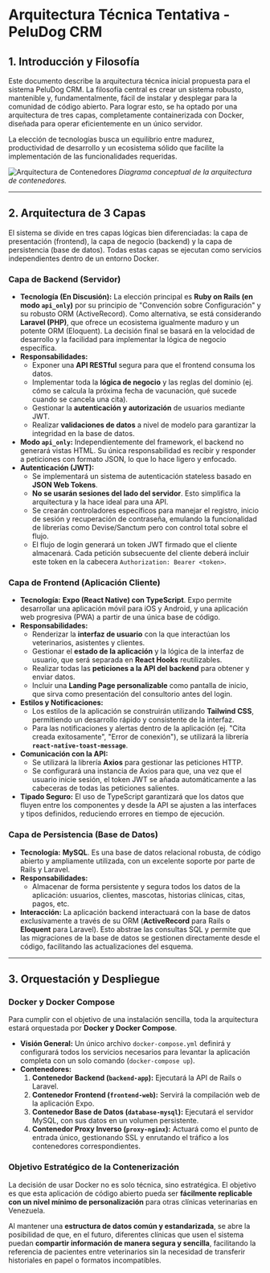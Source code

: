 # Arquitectura Técnica Tentativa - PeluDog CRM

## 1. Introducción y Filosofía

Este documento describe la arquitectura técnica inicial propuesta para el sistema PeluDog CRM. La filosofía central es crear un sistema robusto, mantenible y, fundamentalmente, fácil de instalar y desplegar para la comunidad de código abierto. Para lograr esto, se ha optado por una arquitectura de tres capas, completamente containerizada con Docker, diseñada para operar eficientemente en un único servidor.

La elección de tecnologías busca un equilibrio entre madurez, productividad de desarrollo y un ecosistema sólido que facilite la implementación de las funcionalidades requeridas.

![Arquitectura de Contenedores](../../Imagenes/ArquitecturaContenedores.png)
_Diagrama conceptual de la arquitectura de contenedores._

---

## 2. Arquitectura de 3 Capas

El sistema se divide en tres capas lógicas bien diferenciadas: la capa de presentación (frontend), la capa de negocio (backend) y la capa de persistencia (base de datos). Todas estas capas se ejecutan como servicios independientes dentro de un entorno Docker.

### **Capa de Backend (Servidor)**

- **Tecnología (En Discusión):** La elección principal es **Ruby on Rails (en modo `api_only`)** por su principio de "Convención sobre Configuración" y su robusto ORM (ActiveRecord). Como alternativa, se está considerando **Laravel (PHP)**, que ofrece un ecosistema igualmente maduro y un potente ORM (Eloquent). La decisión final se basará en la velocidad de desarrollo y la facilidad para implementar la lógica de negocio específica.
- **Responsabilidades:**
  - Exponer una **API RESTful** segura para que el frontend consuma los datos.
  - Implementar toda la **lógica de negocio** y las reglas del dominio (ej. cómo se calcula la próxima fecha de vacunación, qué sucede cuando se cancela una cita).
  - Gestionar la **autenticación y autorización** de usuarios mediante JWT.
  - Realizar **validaciones de datos** a nivel de modelo para garantizar la integridad en la base de datos.
- **Modo `api_only`:** Independientemente del framework, el backend no generará vistas HTML. Su única responsabilidad es recibir y responder a peticiones con formato JSON, lo que lo hace ligero y enfocado.
- **Autenticación (JWT):**
  - Se implementará un sistema de autenticación stateless basado en **JSON Web Tokens**.
  - **No se usarán sesiones del lado del servidor**. Esto simplifica la arquitectura y la hace ideal para una API.
  - Se crearán controladores específicos para manejar el registro, inicio de sesión y recuperación de contraseña, emulando la funcionalidad de librerías como Devise/Sanctum pero con control total sobre el flujo.
  - El flujo de login generará un token JWT firmado que el cliente almacenará. Cada petición subsecuente del cliente deberá incluir este token en la cabecera `Authorization: Bearer <token>`.

### **Capa de Frontend (Aplicación Cliente)**

- **Tecnología:** **Expo (React Native) con TypeScript**. Expo permite desarrollar una aplicación móvil para iOS y Android, y una aplicación web progresiva (PWA) a partir de una única base de código.
- **Responsabilidades:**
  - Renderizar la **interfaz de usuario** con la que interactúan los veterinarios, asistentes y clientes.
  - Gestionar el **estado de la aplicación** y la lógica de la interfaz de usuario, que será separada en **React Hooks** reutilizables.
  - Realizar todas las **peticiones a la API del backend** para obtener y enviar datos.
  - Incluir una **Landing Page personalizable** como pantalla de inicio, que sirva como presentación del consultorio antes del login.
- **Estilos y Notificaciones:**
  - Los estilos de la aplicación se construirán utilizando **Tailwind CSS**, permitiendo un desarrollo rápido y consistente de la interfaz.
  - Para las notificaciones y alertas dentro de la aplicación (ej. "Cita creada exitosamente", "Error de conexión"), se utilizará la librería **`react-native-toast-message`**.
- **Comunicación con la API:**
  - Se utilizará la librería **Axios** para gestionar las peticiones HTTP.
  - Se configurará una instancia de Axios para que, una vez que el usuario inicie sesión, el token JWT se añada automáticamente a las cabeceras de todas las peticiones salientes.
- **Tipado Seguro:** El uso de TypeScript garantizará que los datos que fluyen entre los componentes y desde la API se ajusten a las interfaces y tipos definidos, reduciendo errores en tiempo de ejecución.

### **Capa de Persistencia (Base de Datos)**

- **Tecnología:** **MySQL**. Es una base de datos relacional robusta, de código abierto y ampliamente utilizada, con un excelente soporte por parte de Rails y Laravel.
- **Responsabilidades:**
  - Almacenar de forma persistente y segura todos los datos de la aplicación: usuarios, clientes, mascotas, historias clínicas, citas, pagos, etc.
- **Interacción:** La aplicación backend interactuará con la base de datos exclusivamente a través de su ORM (**ActiveRecord** para Rails o **Eloquent** para Laravel). Esto abstrae las consultas SQL y permite que las migraciones de la base de datos se gestionen directamente desde el código, facilitando las actualizaciones del esquema.

---

## 3. Orquestación y Despliegue

### **Docker y Docker Compose**

Para cumplir con el objetivo de una instalación sencilla, toda la arquitectura estará orquestada por **Docker y Docker Compose**.

- **Visión General:** Un único archivo `docker-compose.yml` definirá y configurará todos los servicios necesarios para levantar la aplicación completa con un solo comando (`docker-compose up`).
- **Contenedores:**
  1.  **Contenedor Backend (`backend-app`):** Ejecutará la API de Rails o Laravel.
  2.  **Contenedor Frontend (`frontend-web`):** Servirá la compilación web de la aplicación Expo.
  3.  **Contenedor Base de Datos (`database-mysql`):** Ejecutará el servidor MySQL, con sus datos en un volumen persistente.
  4.  **Contenedor Proxy Inverso (`proxy-nginx`):** Actuará como el punto de entrada único, gestionando SSL y enrutando el tráfico a los contenedores correspondientes.

### **Objetivo Estratégico de la Contenerización**

La decisión de usar Docker no es solo técnica, sino estratégica. El objetivo es que esta aplicación de código abierto pueda ser **fácilmente replicable con un nivel mínimo de personalización** para otras clínicas veterinarias en Venezuela.

Al mantener una **estructura de datos común y estandarizada**, se abre la posibilidad de que, en el futuro, diferentes clínicas que usen el sistema puedan **compartir información de manera segura y sencilla**, facilitando la referencia de pacientes entre veterinarios sin la necesidad de transferir historiales en papel o formatos incompatibles.

